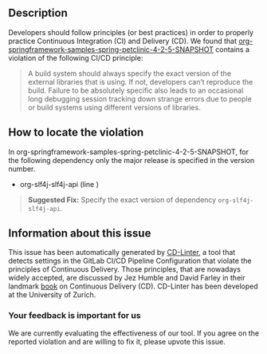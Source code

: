 
## Description
Developers should follow principles (or best practices) in order to properly practice Continuous Integration (CI) and Delivery (CD).
We found that [org-springframework-samples-spring-petclinic-4-2-5-SNAPSHOT](https://gitlab.com/benoitf/simple-project/blob/master/.gitlab-ci.yml) contains a violation of the following CI/CD principle:

> A build system should always specify the exact version of the external libraries that is using.
If not, developers can’t reproduce the build. Failure to be absolutely specific also leads to an occasional long debugging session tracking down strange errors due to people or build systems using different versions of libraries.

## How to locate the violation

In org-springframework-samples-spring-petclinic-4-2-5-SNAPSHOT, for the following dependency only the major release is specified in the version number.

* org-slf4j-slf4j-api (line )

> **Suggested Fix:** Specify the exact version of dependency `org-slf4j-slf4j-api`.

## Information about this issue

This issue has been automatically generated by [CD-Linter](https://gitlab.com/Jancso/configuration-analytics), a tool that detects settings in the GitLab CI/CD Pipeline Configuration that violate the principles of Continuous Delivery. Those principles, that are nowadays widely accepted, are discussed by Jez Humble and David Farley in their landmark [book](https://www.oreilly.com/library/view/continuous-delivery-reliable/9780321670250/) on Continuous Delivery (CD). CD-Linter has been developed at the University of Zurich.

### Your feedback is important for us
We are currently evaluating the effectiveness of our tool. If you agree on the reported violation and are willing to fix it, please upvote this issue.